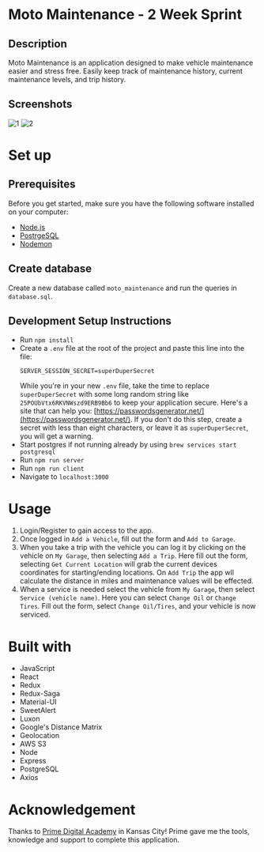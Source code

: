 # Moto Maintenance - 2 Week Sprint

## Description

Moto Maintenance is an application designed to make vehicle maintenance easier and stress free. Easily keep track of maintenance history, current maintenance levels, and trip history.

## Screenshots

![1](https://user-images.githubusercontent.com/67863663/105553148-889be780-5cca-11eb-99ff-b734aa22a527.png)
![2](https://user-images.githubusercontent.com/67863663/105553146-889be780-5cca-11eb-8e61-93c58d74f8f5.png)

# Set up

## Prerequisites

Before you get started, make sure you have the following software installed on your computer:

- [Node.js](https://nodejs.org/en/)
- [PostrgeSQL](https://www.postgresql.org/)
- [Nodemon](https://nodemon.io/)

## Create database

Create a new database called `moto_maintenance` and run the queries in `database.sql`.

## Development Setup Instructions

- Run `npm install`
- Create a `.env` file at the root of the project and paste this line into the file:
  ```
  SERVER_SESSION_SECRET=superDuperSecret
  ```
  While you're in your new `.env` file, take the time to replace `superDuperSecret` with some long random string like `25POUbVtx6RKVNWszd9ERB9Bb6` to keep your application secure. Here's a site that can help you: [https://passwordsgenerator.net/](https://passwordsgenerator.net/). If you don't do this step, create a secret with less than eight characters, or leave it as `superDuperSecret`, you will get a warning.
- Start postgres if not running already by using `brew services start postgresql`
- Run `npm run server`
- Run `npm run client`
- Navigate to `localhost:3000`

# Usage

1. Login/Register to gain access to the app.
2. Once logged in `Add a Vehicle`, fill out the form and `Add to Garage`.
3. When you take a trip with the vehicle you can log it by clicking on the vehicle on `My Garage`, then selecting `Add a Trip`. Here fill out the form, selecting `Get Current Location` will grab the current devices coordinates for starting/ending locations. On `Add Trip` the app wll calculate the distance in miles and maintenance values will be effected.
4. When a service is needed select the vehicle from `My Garage`, then select `Service (vehicle name)`. Here you can select `Change Oil` or `Change Tires`. Fill out the form, select `Change Oil/Tires`, and your vehicle is now serviced.

# Built with

- JavaScript
- React
- Redux
- Redux-Saga
- Material-UI
- SweetAlert
- Luxon
- Google's Distance Matrix
- Geolocation
- AWS S3
- Node
- Express
- PostgreSQL
- Axios

# Acknowledgement

Thanks to [Prime Digital Academy](https://primeacademy.io/) in Kansas City! Prime gave me the tools, knowledge and support to complete this application.
